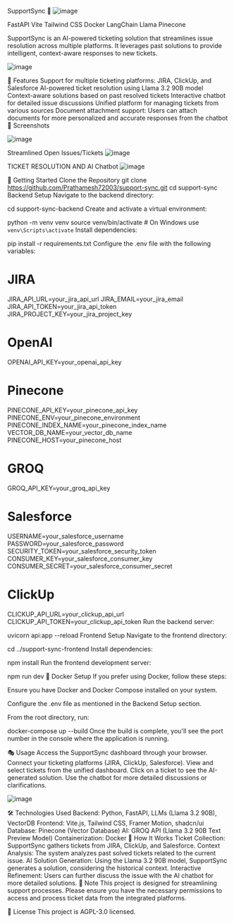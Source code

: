 SupportSync 🚀
![image](https://github.com/user-attachments/assets/bf3c1093-87fd-42a6-ad21-13eb8a0dc8a2)

FastAPI Vite Tailwind CSS Docker LangChain Llama Pinecone

SupportSync is an AI-powered ticketing solution that streamlines issue resolution across multiple platforms. It leverages past solutions to provide intelligent, context-aware responses to new tickets.

![image](https://github.com/user-attachments/assets/f9046f60-4e88-4202-81b9-018617b9db9a)


🌟 Features
Support for multiple ticketing platforms: JIRA, ClickUp, and Salesforce
AI-powered ticket resolution using Llama 3.2 90B model
Context-aware solutions based on past resolved tickets
Interactive chatbot for detailed issue discussions
Unified platform for managing tickets from various sources
Document attachment support: Users can attach documents for more personalized and accurate responses from the chatbot
📸 Screenshots

![image](https://github.com/user-attachments/assets/24145caf-fbad-49bf-b641-2cba7358c38a)


Streamlined Open Issues/Tickets
![image](https://github.com/user-attachments/assets/6655ef10-34ab-4ef6-8525-78167413beb9)


TICKET RESOLUTION AND AI Chatbot
![image](https://github.com/user-attachments/assets/6eb46ccc-acfb-4429-b4c2-56f55ee773f1)


🚀 Getting Started
Clone the Repository
git clone https://github.com/Prathamesh72003/support-sync.git
cd support-sync
Backend Setup
Navigate to the backend directory:

cd support-sync-backend
Create and activate a virtual environment:

python -m venv venv
source venv/bin/activate  # On Windows use `venv\Scripts\activate`
Install dependencies:

pip install -r requirements.txt
Configure the .env file with the following variables:

# JIRA
JIRA_API_URL=your_jira_api_url
JIRA_EMAIL=your_jira_email
JIRA_API_TOKEN=your_jira_api_token
JIRA_PROJECT_KEY=your_jira_project_key

# OpenAI
OPENAI_API_KEY=your_openai_api_key

# Pinecone
PINECONE_API_KEY=your_pinecone_api_key
PINECONE_ENV=your_pinecone_environment
PINECONE_INDEX_NAME=your_pinecone_index_name
VECTOR_DB_NAME=your_vector_db_name
PINECONE_HOST=your_pinecone_host

# GROQ
GROQ_API_KEY=your_groq_api_key

# Salesforce
USERNAME=your_salesforce_username
PASSWORD=your_salesforce_password
SECURITY_TOKEN=your_salesforce_security_token
CONSUMER_KEY=your_salesforce_consumer_key
CONSUMER_SECRET=your_salesforce_consumer_secret

# ClickUp
CLICKUP_API_URL=your_clickup_api_url
CLICKUP_API_TOKEN=your_clickup_api_token
Run the backend server:

uvicorn api:app --reload
Frontend Setup
Navigate to the frontend directory:

cd ../support-sync-frontend
Install dependencies:

npm install
Run the frontend development server:

npm run dev
🐳 Docker Setup
If you prefer using Docker, follow these steps:

Ensure you have Docker and Docker Compose installed on your system.

Configure the .env file as mentioned in the Backend Setup section.

From the root directory, run:

docker-compose up --build
Once the build is complete, you'll see the port number in the console where the application is running.

🎭 Usage
Access the SupportSync dashboard through your browser.
Connect your ticketing platforms (JIRA, ClickUp, Salesforce).
View and select tickets from the unified dashboard.
Click on a ticket to see the AI-generated solution.
Use the chatbot for more detailed discussions or clarifications.

![image](https://github.com/user-attachments/assets/0d446949-1b29-48da-b058-4a19f74ab126)


🛠️ Technologies Used
Backend: Python, FastAPI, LLMs (Llama 3.2 90B), VectorDB
Frontend: Vite.js, Tailwind CSS, Framer Motion, shadcn/ui
Database: Pinecone (Vector Database)
AI: GROQ API (Llama 3.2 90B Text Preview Model)
Containerization: Docker
🧠 How It Works
Ticket Collection: SupportSync gathers tickets from JIRA, ClickUp, and Salesforce.
Context Analysis: The system analyzes past solved tickets related to the current issue.
AI Solution Generation: Using the Llama 3.2 90B model, SupportSync generates a solution, considering the historical context.
Interactive Refinement: Users can further discuss the issue with the AI chatbot for more detailed solutions.
📝 Note
This project is designed for streamlining support processes. Please ensure you have the necessary permissions to access and process ticket data from the integrated platforms.


📜 License
This project is AGPL-3.0 licensed.
